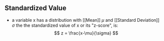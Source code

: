 ## Standardized Value
- a variable x has a distribution with [[Mean]] $\mu$ and [[Standard Deviation]] $\sigma$ the the standardized value of x or its "z-score", is:
$$ z = \frac{x-\mu}{\sigma} $$